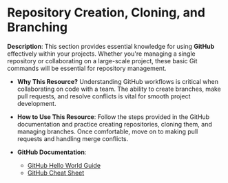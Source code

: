 # Repository Creation, Cloning, and Branching

**Description**:
This section provides essential knowledge for using **GitHub** effectively within your projects. Whether you're managing a single repository or collaborating on a large-scale project, these basic Git commands will be essential for repository management.

- **Why This Resource?**
  Understanding GitHub workflows is critical when collaborating on code with a team. The ability to create branches, make pull requests, and resolve conflicts is vital for smooth project development.

- **How to Use This Resource**:
  Follow the steps provided in the GitHub documentation and practice creating repositories, cloning them, and managing branches. Once comfortable, move on to making pull requests and handling merge conflicts.

- **GitHub Documentation**:
  - [GitHub Hello World Guide](https://docs.github.com/en/get-started/start-your-journey/hello-world)
  - [GitHub Cheat Sheet](https://education.github.com/git-cheat-sheet-education.pdf)


